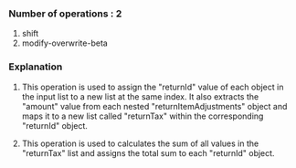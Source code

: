 ### Number of operations : 2
1. shift
2. modify-overwrite-beta

### Explanation
1. This operation is used to assign the "returnId" value of each object in the input list to a new list at the same index. It also extracts the "amount" value from each nested "returnItemAdjustments" object and maps it to a new list called "returnTax" within the corresponding "returnId" object.

2. This operation is used to calculates the sum of all values in the "returnTax" list and assigns the total sum to each "returnId" object.